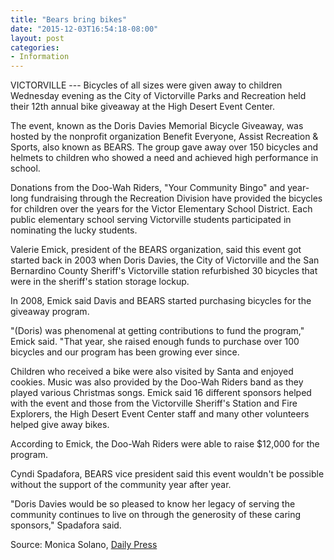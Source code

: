 ```yaml
---
title: "Bears bring bikes"
date: "2015-12-03T16:54:18-08:00"
layout: post
categories:
- Information
---
```


VICTORVILLE --- Bicycles of all sizes were given away to children Wednesday evening as the City of Victorville Parks and Recreation held their 12th annual bike giveaway at the High Desert Event Center.

The event, known as the Doris Davies Memorial Bicycle Giveaway, was hosted by the nonprofit organization Benefit Everyone, Assist Recreation &amp; Sports, also known as BEARS. The group gave away over 150 bicycles and helmets to children who showed a need and achieved high performance in school.

Donations from the Doo-Wah Riders, "Your Community Bingo" and year-long fundraising through the Recreation Division have provided the bicycles for children over the years for the Victor Elementary School District. Each public elementary school serving Victorville students participated in nominating the lucky students.

Valerie Emick, president of the BEARS organization, said this event got started back in 2003 when Doris Davies, the City of Victorville and the San Bernardino County Sheriff's Victorville station refurbished 30 bicycles that were in the sheriff's station storage lockup.

In 2008, Emick said Davis and BEARS started purchasing bicycles for the giveaway program.

"(Doris) was phenomenal at getting contributions to fund the program," Emick said. "That year, she raised enough funds to purchase over 100 bicycles and our program has been growing ever since.

Children who received a bike were also visited by Santa and enjoyed cookies. Music was also provided by the Doo-Wah Riders band as they played various Christmas songs. Emick said 16 different sponsors helped with the event and those from the Victorville Sheriff's Station and Fire Explorers, the High Desert Event Center staff and many other volunteers helped give away bikes.

According to Emick, the Doo-Wah Riders were able to raise $12,000 for the program.

Cyndi Spadafora, BEARS vice president said this event wouldn't be possible without the support of the community year after year.

"Doris Davies would be so pleased to know her legacy of serving the community continues to live on through the generosity of these caring sponsors," Spadafora said.

Source: Monica Solano, [Daily Press](https://www.vvdailypress.com/)